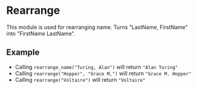 Rearrange
==========

This module is used for rearranging name.
Turns "LastName, FirstName" into "FirstName LastName".

## Example

* Calling `rearrange_name("Turing, Alan")` will return `"Alan Turing"`
* Calling `rearrange("Hopper", "Grace M,")` will return `"Grace M. Hopper"`
* Calling `rearrange("Voltaire")` will return `"Voltaire"`

